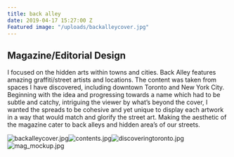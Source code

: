 ```yaml
---
title: back alley
date: 2019-04-17 15:27:00 Z
Featured image: "/uploads/backalleycover.jpg"
---
```


## Magazine/Editorial Design

I focused on the hidden arts within towns and cities. Back Alley features amazing graffiti/street artists and locations. The content was taken from spaces I have discovered, including downtown Toronto and New York City. Beginning with the idea and progressing towards a name which had to be subtle and catchy, intriguing the viewer by what’s beyond the cover, I wanted the spreads to be cohesive and yet unique to display each artwork in a way that would match and glorify the street art. Making the aesthetic of the magazine cater to back alleys and hidden area’s of our streets.

![backalleycover.jpg](/uploads/backalleycover.jpg)![contents.jpg](/uploads/contents.jpg)![discoveringtoronto.jpg](/uploads/discoveringtoronto.jpg)![mag_mockup.jpg](/uploads/mag_mockup.jpg)